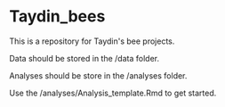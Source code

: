 # Taydin_bees

This is a repository for Taydin's bee projects.

Data should be stored in the /data folder.

Analyses should be store in the /analyses folder.

Use the /analyses/Analysis_template.Rmd to get started.


